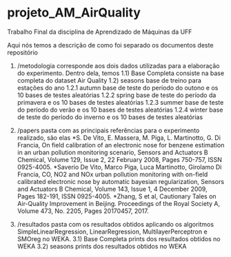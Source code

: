 # projeto_AM_AirQuality
Trabalho Final da disciplina de Aprendizado de Máquinas da UFF

Aqui nós temos a descrição de como foi separado os documentos deste repositório

1) /metodologia corresponde aos dois dados utilizadas para a elaboração do experimento. Dentro dela, temos
    1.1) Base Completa consiste na base completa do dataset Air Quality
    1.2) seasons base de treino para estações do ano
        1.2.1 autumn base de teste do período do outono e os 10 bases de testes aleatórias
        1.2.2 spring base de teste do período da primavera e os 10 bases de testes aleatórias
        1.2.3 summer base de teste do período do verão e os 10 bases de testes aleatórias
        1.2.4 winter base de teste do período do inverno e os 10 bases de testes aleatórias

2) /papers pasta com as principais referências para o experimento realizado, são elas
    *S. De Vito, E. Massera, M. Piga, L. Martinotto, G. Di Francia, On field calibration of an electronic nose for benzene estimation in an urban pollution monitoring scenario, Sensors and Actuators B Chemical, Volume 129, Issue 2, 22 February 2008, Pages 750-757, ISSN 0925-4005.
    *Saverio De Vito, Marco Piga, Luca Martinotto, Girolamo Di Francia, CO, NO2 and NOx urban pollution monitoring with on-field calibrated electronic nose by automatic bayesian   regularization, Sensors and Actuators B Chemical, Volume 143, Issue 1, 4 December 2009, Pages 182-191, ISSN 0925-4005.
    *Zhang, S et al, Cautionary Tales on Air-Quality Improvement in Beijing. Proceedings of the Royal Society A, Volume 473, No. 2205, Pages 20170457, 2017.

3) /resultados pasta com os resultados obtidos aplicando os algoritmos SimpleLinearRegression, LinearRegression, MultilayerPerceptron e SMOreg no WEKA.
    3.1) Base Completa prints dos resultados obtidos no WEKA
    3.2) seasons prints dos resultados obtidos no WEKA
